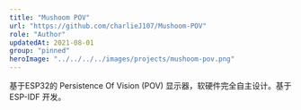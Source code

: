 ```yaml
---
title: "Mushoom POV"
url: "https://github.com/charlieJ107/Mushoom-POV"
role: "Author"
updatedAt: 2021-08-01
group: "pinned"
heroImage: "../../../../images/projects/mushoom-pov.png"
---
```


基于ESP32的 Persistence Of Vision (POV) 显示器，软硬件完全自主设计。基于ESP-IDF 开发。